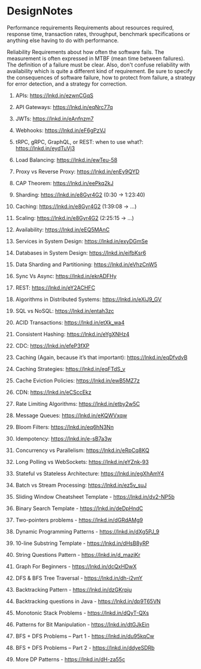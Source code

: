 # DesignNotes

Performance requirements
Requirements about resources required, response time, transaction rates, throughput, benchmark specifications or anything else having to do with performance.

Reliability
Requirements about how often the software fails. The measurement is often expressed in MTBF (mean time between failures). The definition of a failure must be clear. Also, don't confuse reliability with availability which is quite a different kind of requirement.  Be sure to specify the consequences of software failure, how to protect from failure, a strategy for error detection, and a strategy for correction.

 1. APIs: https://lnkd.in/ezwnCGqS
 2. API Gateways: https://lnkd.in/eqNrc77q
 3. JWTs: https://lnkd.in/eAnfnzm7
 4. Webhooks: https://lnkd.in/eF6gPzVJ
 5. tRPC, gRPC, GraphQL, or REST: when to use what?: https://lnkd.in/eydTuVj3
 6. Load Balancing: https://lnkd.in/ewTeu-58
 7. Proxy vs Reverse Proxy: https://lnkd.in/enEy9QYD
 8. CAP Theorem: https://lnkd.in/eePkq2kJ
 9. Sharding: https://lnkd.in/e8Gyr4G2 (0:30 → 1:23:40)
 10. Caching: https://lnkd.in/e8Gyr4G2 (1:39:08 → …)
 11. Scaling: https://lnkd.in/e8Gyr4G2 (2:25:15 → …)
 12. Availability: https://lnkd.in/eEQ5MAnC
 13. Services in System Design: https://lnkd.in/exyDGmSe
 14. Databases in System Design: https://lnkd.in/eifbKsr6
 15. Data Sharding and Partitioning: https://lnkd.in/eVhzCnW5
 16. Sync Vs Async: https://lnkd.in/ekrADFHy
 17. REST: https://lnkd.in/eY2ACHFC
 18. Algorithms in Distributed Systems: https://lnkd.in/eXiJ9_GV
 19. SQL vs NoSQL: https://lnkd.in/entah3zc
 20. ACID Transactions: https://lnkd.in/etXk_wa4
 21. Consistent Hashing: https://lnkd.in/eYgXNHz4
 22. CDC: https://lnkd.in/efeP3fXP
 23. Caching (Again, because it’s that important): https://lnkd.in/eqDfvdvB
 24. Caching Strategies: https://lnkd.in/eqFTdS_v
 25. Cache Eviction Policies: https://lnkd.in/ewB5MZ7z
 26. CDN: https://lnkd.in/eCSccEkz
 27. Rate Limiting Algorithms: https://lnkd.in/etby2w5C
 28. Message Queues: https://lnkd.in/eKQWVxqw
 29. Bloom Filters: https://lnkd.in/eq6hN3Nn
 30. Idempotency: https://lnkd.in/e-sB7a3w
 31. Concurrency vs Parallelism: https://lnkd.in/eRpCq8KQ
 32. Long Polling vs WebSockets: https://lnkd.in/eYZnk-93
 33. Stateful vs Stateless Architecture: https://lnkd.in/egXhAmY4
 34. Batch vs Stream Processing: https://lnkd.in/ez5v_suJ


1. Sliding Window Cheatsheet Template - https://lnkd.in/dv2-NP5b
2. Binary Search Template - https://lnkd.in/deDpHndC
3. Two-pointers problems - https://lnkd.in/dGRdAMg9
4. Dynamic Programming Patterns - https://lnkd.in/dXg5PJ_9
5. 10-line Substring Template - https://lnkd.in/dHsB8yRP
6. String Questions Pattern - https://lnkd.in/d_mazjKr
7. Graph For Beginners - https://lnkd.in/dcQxHDwX
8. DFS & BFS Tree Traversal - https://lnkd.in/dh-i2vnY
9. Backtracking Pattern - https://lnkd.in/dzGKrpju
10. Backtracking questions in Java - https://lnkd.in/dp9T65VN
11. Monotonic Stack Problems - https://lnkd.in/dQyT-QXs
12. Patterns for Bit Manipulation - https://lnkd.in/dtGJkEin
13. BFS + DFS Problems – Part 1 - https://lnkd.in/du95kqCw
14. BFS + DFS Problems – Part 2 - https://lnkd.in/ddyeSDRb
15. More DP Patterns - https://lnkd.in/dH-za55c


